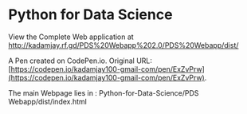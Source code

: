 # Python for Data Science

View the Complete Web application at http://kadamjay.rf.gd/PDS%20Webapp%202.0/PDS%20Webapp/dist/


A Pen created on CodePen.io. Original URL: [https://codepen.io/kadamjay100-gmail-com/pen/ExZvPrw](https://codepen.io/kadamjay100-gmail-com/pen/ExZvPrw).


The main Webpage lies in : Python-for-Data-Science/PDS Webapp/dist/index.html


